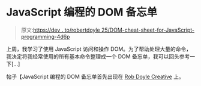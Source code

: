 # JavaScript 编程的 DOM 备忘单

> 原文:[https://dev . to/robertdoyle 25/DOM-cheat-sheet-for-JavaScript-programming-4d6p](https://dev.to/robertdoyle25/dom-cheat-sheet-for-javascript-programming-4d6p)

上周，我学习了使用 JavaScript 访问和操作 DOM。为了帮助处理大量的命令，我决定将我经常使用的所有基本命令整理成一个 DOM 备忘单，我可以回头参考一下[…]

帖子【JavaScript 编程的 DOM 备忘单首先出现在 [Rob Doyle Creative](http://robdoylecreative.com) 上。